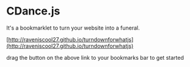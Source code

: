# CDance.js


It's a bookmarklet to turn your website into a funeral.

[http://raveniscool27.github.io/turndownforwhatjs](http://raveniscool27.github.io/turndownforwhatjs)

drag the button on the above link to your bookmarks bar to get started
